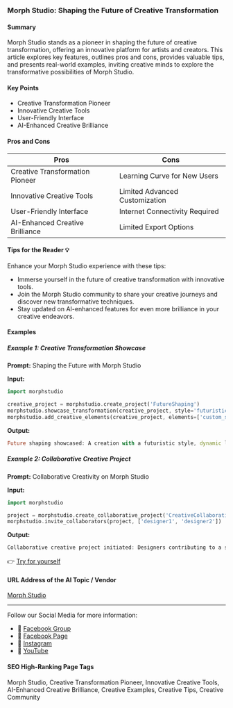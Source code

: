 ### Morph Studio: Shaping the Future of Creative Transformation

#### Summary
Morph Studio stands as a pioneer in shaping the future of creative transformation, offering an innovative platform for artists and creators. This article explores key features, outlines pros and cons, provides valuable tips, and presents real-world examples, inviting creative minds to explore the transformative possibilities of Morph Studio.

#### Key Points
- Creative Transformation Pioneer
- Innovative Creative Tools
- User-Friendly Interface
- AI-Enhanced Creative Brilliance

#### Pros and Cons

| Pros                              | Cons                              |
|-----------------------------------|-----------------------------------|
| Creative Transformation Pioneer   | Learning Curve for New Users      |
| Innovative Creative Tools         | Limited Advanced Customization    |
| User-Friendly Interface           | Internet Connectivity Required   |
| AI-Enhanced Creative Brilliance   | Limited Export Options            |

#### Tips for the Reader 💡
Enhance your Morph Studio experience with these tips:
- Immerse yourself in the future of creative transformation with innovative tools.
- Join the Morph Studio community to share your creative journeys and discover new transformative techniques.
- Stay updated on AI-enhanced features for even more brilliance in your creative endeavors.

#### Examples

##### Example 1: Creative Transformation Showcase
**Prompt:** Shaping the Future with Morph Studio

**Input:**
```dart
import morphstudio

creative_project = morphstudio.create_project('FutureShaping')
morphstudio.showcase_transformation(creative_project, style='futuristic', effects=['dynamic_layers', 'color_sculpting'])
morphstudio.add_creative_elements(creative_project, elements=['custom_shapes', 'texture_overlays'])
```

**Output:**
```dart
Future shaping showcased: A creation with a futuristic style, dynamic layers, color sculpting, custom shapes, and added texture overlays.
```

##### Example 2: Collaborative Creative Project
**Prompt:** Collaborative Creativity on Morph Studio

**Input:**
```dart
import morphstudio

project = morphstudio.create_collaborative_project('CreativeCollaboration')
morphstudio.invite_collaborators(project, ['designer1', 'designer2'])
```

**Output:**
```dart
Collaborative creative project initiated: Designers contributing to a shared canvas of creative transformation.
```

👉 [Try for yourself](https://www.morphstudio.com/)

#### URL Address of the AI Topic / Vendor
[Morph Studio](https://www.morphstudio.com/)

---

Follow our Social Media for more information:

- 📘 [Facebook Group](https://www.facebook.com/groups/trionxai)
- 📄 [Facebook Page](https://www.facebook.com/ai.trionxai)
- 📸 [Instagram](https://www.instagram.com/trionxai/)
- 🎥 [YouTube](https://www.youtube.com/@robotdocs/)

#### SEO High-Ranking Page Tags
Morph Studio, Creative Transformation Pioneer, Innovative Creative Tools, AI-Enhanced Creative Brilliance, Creative Examples, Creative Tips, Creative Community
